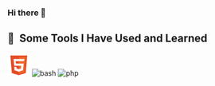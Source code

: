 ### Hi there 👋

<h2> 🚀 &nbsp;Some Tools I Have Used and Learned</h2>
<p align="left">
<img src="html-5-svgrepo-com.svg" alt="vscode" width="45" height="45"/>
<img src="https://cdn.jsdelivr.net/gh/devicons/devicon/icons/bash/bash-original.svg" alt="bash" width="45" height="45"/>
<img src="https://cdn.jsdelivr.net/gh/devicons/devicon/icons/php/php-original.svg" alt="php" width="45" height="45"/>
</p>

